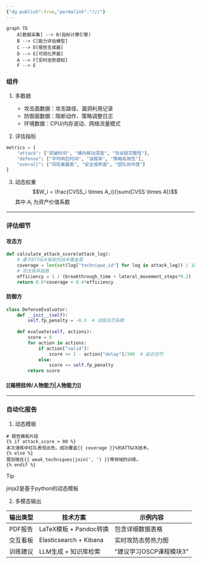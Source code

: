 ```yaml
---
{"dg-publish":true,"permalink":"///"}
---
```


```mermaid
graph TD
    A[数据采集] --> B(指标计算引擎)
    B --> C[能力评估模型]
    C --> D[报告生成器]
    D --> E[可视化界面]
    A --> F[实时态势感知]
    F --> E
```

### 组件
1. 多数据
   - 攻击面数据：攻击路径、漏洞利用记录
   - 防御面数据：阻断动作、策略调整日志
   - 环境数据：CPU/内存波动、网络流量模式

2. 评估指标
```python
metrics = {
    "attack": ["突破时间", "横向移动深度", "攻击链完整性"],
    "defense": ["平均响应时间", "误报率", "策略有效性"],
    "overall": ["风险暴露面", "安全成熟度", "团队协作度"]
}
```

3. 动态权重
   $$W_i = \frac{CVSS_i \times A_i}{\sum(CVSS \times A)}$$
其中 $A_i$ 为资产价值系数
---
### 评估细节
#### 攻击方
```python
def calculate_attack_score(attack_log):
    # 基于ATT&CK框架的战术覆盖度
    coverage = len(set(log["technique_id"] for log in attack_log)) / 180  # MITRE总技术数
    # 攻击效率指数
    efficiency = 1 / (breakthrough_time + lateral_movement_steps*0.2)
    return 0.6*coverage + 0.4*efficiency
```

#### 防御方
```python
class DefenseEvaluator:
    def __init__(self):
        self.fp_penalty = -0.5  # 误报惩罚系数
        
    def evaluate(self, actions):
        score = 0
        for action in actions:
            if action["valid"]:
                score += 1 - action["delay"]/300  # 延迟惩罚
            else:
                score += self.fp_penalty
        return score
```

#### [[揭榜挂帅/人物能力\|人物能力]]
---
### 自动化报告

1. 动态模板
```jinja2
# 报告模板片段
{% if attack_score > 80 %}
本次演练中红队表现出色，成功覆盖{{ coverage }}%的ATT&CK技术。
{% else %}
需加强在{{ weak_techniques|join(', ') }}等领域的训练。
{% endif %}
```
>[!tip]
>jinja2是基于python的动态模板

2. 多模态输出

|输出类型|技术方案|示例内容|
|---|---|---|
|PDF报告|LaTeX模板 + Pandoc转换|包含详细数据表格|
|交互看板|Elasticsearch + Kibana|实时攻防态势热力图|
|训练建议|LLM生成 + 知识库检索|"建议学习OSCP课程模块3"|